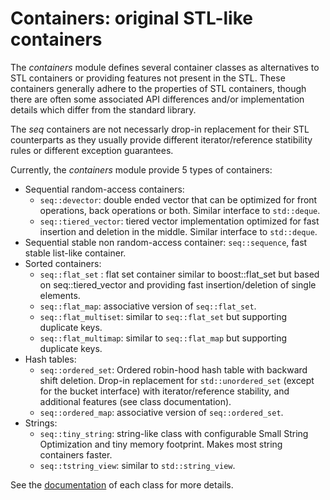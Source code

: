 # Containers: original STL-like containers

The *containers* module defines several container classes as alternatives to STL containers or providing features not present in the STL.
These containers generally adhere to the properties of STL containers, though there are often some associated API differences and/or implementation details which differ from the standard library.

The *seq* containers are not necessarly drop-in replacement for their STL counterparts as they usually provide different iterator/reference statibility rules or different exception guarantees.

Currently, the *containers* module provide 5 types of containers:
-	Sequential random-access containers: 
	-	`seq::devector`: double ended vector that can be optimized for front operations, back operations or both. Similar interface to `std::deque`.
	-	`seq::tiered_vector`: tiered vector implementation optimized for fast insertion and deletion in the middle. Similar interface to `std::deque`.
-	Sequential stable non random-access container: `seq::sequence`, fast stable list-like container.
-	Sorted containers: 
	-	`seq::flat_set` : flat set container similar to boost::flat_set but based on seq::tiered_vector and providing fast insertion/deletion of single elements.
	-	`seq::flat_map`: associative version of `seq::flat_set`.
	-	`seq::flat_multiset`: similar to `seq::flat_set` but supporting duplicate keys.
	-	`seq::flat_multimap`: similar to `seq::flat_map` but supporting duplicate keys.
-	Hash tables: 
	-	`seq::ordered_set`: Ordered robin-hood hash table with backward shift deletion. Drop-in replacement for `std::unordered_set` (except for the bucket interface) with iterator/reference stability, and additional features (see class documentation).
	-	`seq::ordered_map`: associative version of `seq::ordered_set`.
-	Strings:
	-	`seq::tiny_string`: string-like class with configurable Small String Optimization and tiny memory footprint. Makes most string containers faster.
	-	`seq::tstring_view`: similar to `std::string_view`.

See the <a href="https://raw.githack.com/Thermadiag/seq/master/doc/html/group__containers.html">documentation</a> of each class for more details.